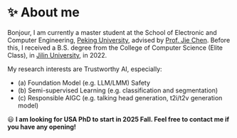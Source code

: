 # ✨ About me
Bonjour, I am currently a master student at the School of Electronic and Computer Engineering, [Peking University](https://www.pku.edu.cn/), advised by [Prof. Jie Chen](https://scholar.google.fi/citations?user=ZAZFfwwAAAAJ&hl=en). Before this, I received a B.S. degree from the College of Computer Science (Elite Class), in [Jilin University](https://www.jlu.edu.cn/), in 2022.

My research interests are Trustworthy AI, especially:
- (a) Foundation Model (e.g. LLM/LMM) Safety
- (b) Semi-supervised Learning (e.g. classification and segmentation)
- (c) Responsible AIGC (e.g. talking head generation, t2i/t2v generation model)

😃 **I am looking for USA PhD to start in 2025 Fall. Feel free to contact me if you have any opening!**
